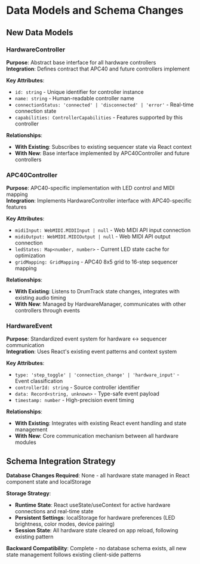 # Data Models and Schema Changes

## New Data Models

### HardwareController
**Purpose**: Abstract base interface for all hardware controllers  
**Integration**: Defines contract that APC40 and future controllers implement

**Key Attributes**:
- `id: string` - Unique identifier for controller instance
- `name: string` - Human-readable controller name  
- `connectionStatus: 'connected' | 'disconnected' | 'error'` - Real-time connection state
- `capabilities: ControllerCapabilities` - Features supported by this controller

**Relationships**:
- **With Existing**: Subscribes to existing sequencer state via React context
- **With New**: Base interface implemented by APC40Controller and future controllers

### APC40Controller
**Purpose**: APC40-specific implementation with LED control and MIDI mapping  
**Integration**: Implements HardwareController interface with APC40-specific features

**Key Attributes**:
- `midiInput: WebMIDI.MIDIInput | null` - Web MIDI API input connection
- `midiOutput: WebMIDI.MIDIOutput | null` - Web MIDI API output connection  
- `ledStates: Map<number, number>` - Current LED state cache for optimization
- `gridMapping: GridMapping` - APC40 8x5 grid to 16-step sequencer mapping

**Relationships**:
- **With Existing**: Listens to DrumTrack state changes, integrates with existing audio timing
- **With New**: Managed by HardwareManager, communicates with other controllers through events

### HardwareEvent
**Purpose**: Standardized event system for hardware ↔ sequencer communication  
**Integration**: Uses React's existing event patterns and context system

**Key Attributes**:
- `type: 'step_toggle' | 'connection_change' | 'hardware_input'` - Event classification
- `controllerId: string` - Source controller identifier
- `data: Record<string, unknown>` - Type-safe event payload
- `timestamp: number` - High-precision event timing

**Relationships**:
- **With Existing**: Integrates with existing React event handling and state management
- **With New**: Core communication mechanism between all hardware modules

## Schema Integration Strategy

**Database Changes Required**: None - all hardware state managed in React component state and localStorage

**Storage Strategy**:
- **Runtime State**: React useState/useContext for active hardware connections and real-time state
- **Persistent Settings**: localStorage for hardware preferences (LED brightness, color modes, device pairing)
- **Session State**: All hardware state cleared on app reload, following existing pattern

**Backward Compatibility**: Complete - no database schema exists, all new state management follows existing client-side patterns
